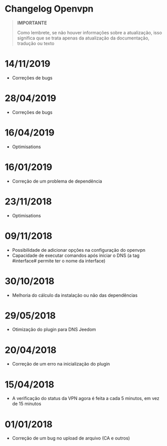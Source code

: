 # Changelog Openvpn

>**IMPORTANTE**
>
>Como lembrete, se não houver informações sobre a atualização, isso significa que se trata apenas da atualização da documentação, tradução ou texto

# 14/11/2019

- Correções de bugs

# 28/04/2019

- Correções de bugs

# 16/04/2019

- Optimisations

# 16/01/2019

- Correção de um problema de dependência

# 23/11/2018

- Optimisations

# 09/11/2018

- Possibilidade de adicionar opções na configuração do openvpn
- Capacidade de executar comandos após iniciar o DNS (a tag #interface# permite ter o nome da interface)

# 30/10/2018

- Melhoria do cálculo da instalação ou não das dependências

# 29/05/2018

- Otimização do plugin para DNS Jeedom

# 20/04/2018

- Correção de um erro na inicialização do plugin

# 15/04/2018

- A verificação do status da VPN agora é feita a cada 5 minutos, em vez de 15 minutos

# 01/01/2018

-	Correção de um bug no upload de arquivo (CA e outros)
